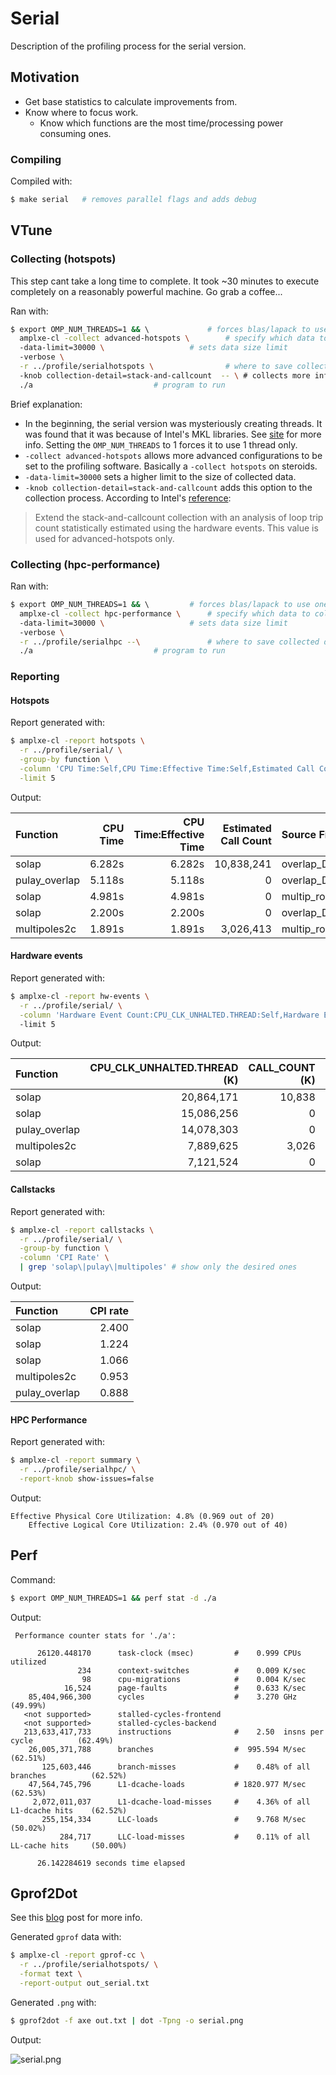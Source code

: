 # Serial

Description of the profiling process for the serial version.


## Motivation

- Get base statistics to calculate improvements from.
- Know where to focus work.
  - Know which functions are the most time/processing power consuming ones.

### Compiling

Compiled with:
```bash
$ make serial 	# removes parallel flags and adds debug
```


## VTune

### Collecting (hotspots)

This step cant take a long time to complete. It took ~30 minutes to execute completely on a reasonably powerful machine. Go grab a coffee...

Ran with:
```bash
$ export OMP_NUM_THREADS=1 && \				# forces blas/lapack to use one thread only
  amplxe-cl -collect advanced-hotspots \ 		# specify which data to collect
  -data-limit=30000 \					# sets data size limit
  -verbose \
  -r ../profile/serialhotspots \				# where to save collected data
  -knob collection-detail=stack-and-callcount  -- \	# collects more info
  ./a 							# program to run
```

Brief explanation:

- In the beginning, the serial version was mysteriously creating threads. It was found that it was because of Intel's MKL libraries. See [site](https://software.intel.com/en-us/articles/intel-math-kernel-library-intel-mkl-using-intel-mkl-with-threaded-applications/) for more info. Setting the `OMP_NUM_THREADS` to 1 forces it to use 1 thread only.
- `-collect advanced-hotspots` allows more advanced configurations to be set to the profiling software. Basically a `-collect hotspots` on steroids.
- `-data-limit=30000` sets a higher limit to the size of collected data.
- `-knob collection-detail=stack-and-callcount` adds this option to the collection process. According to Intel's [reference](https://software.intel.com/en-us/vtune-amplifier-help-knob):
> Extend the stack-and-callcount collection with an analysis of loop trip count statistically estimated using the hardware events. This value is used for advanced-hotspots only.

### Collecting (hpc-performance)

Ran with:
```bash
$ export OMP_NUM_THREADS=1 && \			# forces blas/lapack to use one thread only
  amplxe-cl -collect hpc-performance \ 		# specify which data to collect
  -data-limit=30000 \					# sets data size limit
  -verbose \
  -r ../profile/serialhpc --\				# where to save collected data
  ./a 							# program to run
```

### Reporting


#### Hotspots

Report generated with:
```bash
$ amplxe-cl -report hotspots \
  -r ../profile/serial/ \
  -group-by function \
  -column 'CPU Time:Self,CPU Time:Effective Time:Self,Estimated Call Count:Self,Source File' \
  -limit 5
```

Output:

Function      | CPU Time | CPU Time:Effective Time | Estimated Call Count | Source File       |
:------------ | -------: | ----------------------: | -------------------: | :---------------- |
solap         |   6.282s |                  6.282s |           10,838,241 | overlap_D.f       |
pulay_overlap |   5.118s |                  5.118s |                    0 | overlap_D.f       |
solap         |   4.981s |                  4.981s |                    0 | multip_routines.f |
solap         |   2.200s |                  2.200s |                    0 | overlap_D.f       |
multipoles2c  |   1.891s |                  1.891s |            3,026,413 | multip_routines.f |


#### Hardware events

Report generated with:
```bash
$ amplxe-cl -report hw-events \
  -r ../profile/serial/ \
  -column 'Hardware Event Count:CPU_CLK_UNHALTED.THREAD:Self,Hardware Event Count:CALL_COUNT:Self,Source File'
  -limit 5
```

Output:

| Function      | CPU_CLK_UNHALTED.THREAD (K) | CALL_COUNT (K) |  Source File       |
| :------------ | --------------------------: | -------------: | :----------------- |
| solap         |                  20,864,171 |         10,838 |  overlap_D.f       |
| solap         |                  15,086,256 |              0 |  multip_routines.f |
| pulay_overlap |                  14,078,303 |              0 |  overlap_D.f       |
| multipoles2c  |                   7,889,625 |          3,026 |  multip_routines.f |
| solap         |                   7,121,524 |              0 |  overlap_D.f       |


#### Callstacks

Report generated with:
```bash
$ amplxe-cl -report callstacks \
  -r ../profile/serial/ \
  -group-by function \
  -column 'CPI Rate' \
  | grep 'solap\|pulay\|multipoles' # show only the desired ones
```

Output:

| Function      | CPI rate |
| :------------ | -------: |
| solap         |    2.400 |
| solap         |    1.224 |
| solap         |    1.066 |
| multipoles2c  |    0.953 |
| pulay_overlap |    0.888 |


#### HPC Performance

Report generated with:
```bash
$ amplxe-cl -report summary \
  -r ../profile/serialhpc/ \
  -report-knob show-issues=false
```

Output:
```
Effective Physical Core Utilization: 4.8% (0.969 out of 20)
    Effective Logical Core Utilization: 2.4% (0.970 out of 40)
```

## Perf

Command:
```bash
$ export OMP_NUM_THREADS=1 && perf stat -d ./a
```

Output:
```
 Performance counter stats for './a':

      26120.448170      task-clock (msec)         #    0.999 CPUs utilized
               234      context-switches          #    0.009 K/sec
                98      cpu-migrations            #    0.004 K/sec
            16,524      page-faults               #    0.633 K/sec
    85,404,966,300      cycles                    #    3.270 GHz                      (49.99%)
   <not supported>      stalled-cycles-frontend
   <not supported>      stalled-cycles-backend
   213,633,417,733      instructions              #    2.50  insns per cycle          (62.49%)
    26,005,371,788      branches                  #  995.594 M/sec                    (62.51%)
       125,603,446      branch-misses             #    0.48% of all branches          (62.52%)
    47,564,745,796      L1-dcache-loads           # 1820.977 M/sec                    (62.53%)
     2,072,011,037      L1-dcache-load-misses     #    4.36% of all L1-dcache hits    (62.52%)
       255,154,334      LLC-loads                 #    9.768 M/sec                    (50.02%)
           284,717      LLC-load-misses           #    0.11% of all LL-cache hits     (50.00%)

      26.142284619 seconds time elapsed
```

## Gprof2Dot

See this [blog](https://software.intel.com/en-us/blogs/2013/04/05/making-visualized-call-graph-from-intel-vtune-amplifier-xe-results) post for more info.

Generated `gprof` data with:
```bash
$ amplxe-cl -report gprof-cc \
  -r ../profile/serialhotspots/ \
  -format text \
  -report-output out_serial.txt
```

Generated `.png` with:
```bash
$ gprof2dot -f axe out.txt | dot -Tpng -o serial.png
```

Output:

![serial.png](./serial.png)
